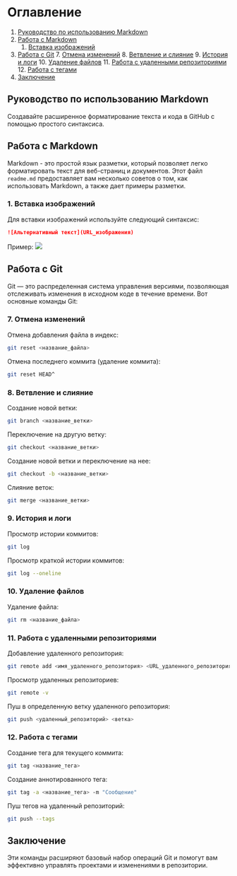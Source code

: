 # Оглавление

1. [Руководство по использованию Markdown](#руководство-по-использованию-markdown)
2. [Работа с Markdown](#работа-с-markdown)
   1. [Вставка изображений](#1-вставка-изображений)
3. [Работа с Git](#работа-с-git)
   7. [Отмена изменений](#7-отмена-изменений)
   8. [Ветвление и слияние](#8-ветвление-и-слияние)
   9. [История и логи](#9-история-и-логи)
   10. [Удаление файлов](#10-удаление-файлов)
   11. [Работа с удаленными репозиториями](#11-работа-с-удаленными-репозиториями)
   12. [Работа с тегами](#12-работа-с-тегами)
4. [Заключение](#заключение)

## Руководство по использованию Markdown

Создавайте расширенное форматирование текста и кода в GitHub с помощью простого синтаксиса.

## Работа с Markdown

Markdown - это простой язык разметки, который позволяет легко форматировать текст для веб-страниц и документов. Этот файл `readme.md` предоставляет вам несколько советов о том, как использовать Markdown, а также дает примеры разметки.

### 1. Вставка изображений

Для вставки изображений используйте следующий синтаксис:
```markdown
![Альтернативный текст](URL_изображения)
```

Пример:
![](https://1.bp.blogspot.com/-jaQQ7nb7UFs/YE1ZnKjAInI/AAAAAAAAARs/AuiokX7SRj06y7fypNuKnaViKZSoinGkwCLcBGAsYHQ/s1000/Markdown_cover.png)

## Работа с Git

Git — это распределенная система управления версиями, позволяющая отслеживать изменения в исходном коде в течение времени. Вот основные команды Git:

### 7. Отмена изменений

Отмена добавления файла в индекс:
```bash
git reset <название_файла>
```

Отмена последнего коммита (удаление коммита):
```bash
git reset HEAD^
```

### 8. Ветвление и слияние

Создание новой ветки:
```bash
git branch <название_ветки>
```

Переключение на другую ветку:
```bash
git checkout <название_ветки>
```

Создание новой ветки и переключение на нее:
```bash
git checkout -b <название_ветки>
```

Слияние веток:
```bash
git merge <название_ветки>
```

### 9. История и логи

Просмотр истории коммитов:
```bash
git log
```

Просмотр краткой истории коммитов:
```bash
git log --oneline
```

### 10. Удаление файлов

Удаление файла:
```bash
git rm <название_файла>
```

### 11. Работа с удаленными репозиториями

Добавление удаленного репозитория:
```bash
git remote add <имя_удаленного_репозитория> <URL_удаленного_репозитория>
```

Просмотр удаленных репозиториев:
```bash
git remote -v
```

Пуш в определенную ветку удаленного репозитория:
```bash
git push <удаленный_репозиторий> <ветка>
```

### 12. Работа с тегами

Создание тега для текущего коммита:
```bash
git tag <название_тега>
```

Создание аннотированного тега:
```bash
git tag -a <название_тега> -m "Сообщение"
```

Пуш тегов на удаленный репозиторий:
```bash
git push --tags
```

## Заключение

Эти команды расширяют базовый набор операций Git и помогут вам эффективно управлять проектами и изменениями в репозитории.
